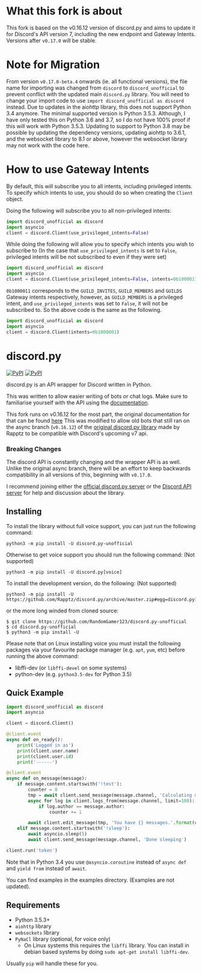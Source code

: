 # What this fork is about

This fork is based on the v0.16.12 version of discord.py and aims to update it for Discord's API version 7, including the new endpoint and Gateway Intents.
Versions after `v0.17.0` will be stable.

# Note for Migration

From version `v0.17.0-beta.4` onwards (ie. all functional versions), the file name for importing was changed from `discord` to `discord_unofficial` to prevent conflict with the updated main `discord.py` library. 
You will need to change your import code to use `import discord_unofficial as discord` instead.
Due to updates in the aiohttp library, this does not support Python 3.4 anymore. The minimal supported version is Python 3.5.3. Although, I have only tested this on Python 3.6 and 3.7, so I do not have 100% proof if this will work with Python 3.5.3. Updating to support to Python 3.8 may be possible by updating the dependency versions, updating aiohttp to 3.6.1, and the websocket library to 8.1 or above, however the websocket library may not work with the code here.

# How to use Gateway Intents

By default, this will subscribe you to all intents, including privileged intents. To specify which intents to use, you should do so when creating the `Client` object. 

Doing the following will subscribe you to all non-privileged intents:
```py
import discord_unofficial as discord
import asyncio
client = discord.Client(use_privileged_intents=False)
```

While doing the following will allow you to specify which intents you wish to subscribe to (In the case that `use_privileged_intents` is set to ``False``, privileged intents will be not subscribed to even if they were set)

```py
import discord_unofficial as discord
import asyncio
client = discord.Client(use_privileged_intents=False, intents=0b1000011)
```

``0b1000011`` corresponds to the `GUILD_INVITES`, `GUILD_MEMBERS` and `GUILDS` Gateway intents respectively, however, as `GUILD_MEMBERS` is a privileged intent, and `use_privileged_intents` was set to ``False``, it will not be subscribed to. So the above code is the same as the following.

```py
import discord_unofficial as discord
import asyncio
client = discord.Client(intents=0b1000001)
```

# discord.py

[![PyPI](https://img.shields.io/pypi/v/discord.py-unofficial.svg)](https://pypi.python.org/pypi/discord.py-unofficial/)
[![PyPI](https://img.shields.io/pypi/pyversions/discord.py-unofficial.svg)](https://pypi.python.org/pypi/discord.py-unofficial/)

discord.py is an API wrapper for Discord written in Python.

This was written to allow easier writing of bots or chat logs. Make sure to familiarise yourself with the API using the [documentation][doc].

This fork runs on v0.16.12 for the most part, the original documentation for that can be found [here][docv01612]
This was modified to allow old bots that still ran on the async branch (`v0.16.12`) of the [original discord.py library][dpygithub] made by Rapptz to be compatible with Discord's upcoming v7 api.

[doc]: http://discordpy.rtfd.org/en/latest
[docv01612]: https://discordpy.readthedocs.io/en/v0.16.12/
[dpygithub]: https://github.com/Rapptz/discord.py

### Breaking Changes

The discord API is constantly changing and the wrapper API is as well. Unlike the original async branch, there will be an effort to keep backwards compatibility in all versions of this, beginning with `v0.17.0`.

I recommend joining either the [official discord.py server][guild] or the [Discord API server][ch] for help and discussion about the library.

[guild]: https://discord.gg/r3sSKJJ
[ch]: https://discord.gg/discord-api

## Installing

To install the library without full voice support, you can just run the following command:

```
python3 -m pip install -U discord.py-unofficial
```

Otherwise to get voice support you should run the following command: (Not supported)

```
python3 -m pip install -U discord.py[voice]
```

To install the development version, do the following: (Not supported)

```
python3 -m pip install -U https://github.com/Rapptz/discord.py/archive/master.zip#egg=discord.py[voice]
```

or the more long winded from cloned source:

```
$ git clone https://github.com/RandomGamer123/discord.py-unofficial
$ cd discord.py-unofficial
$ python3 -m pip install -U 
```

Please note that on Linux installing voice you must install the following packages via your favourite package manager (e.g. `apt`, `yum`, etc) before running the above command:

- libffi-dev (or `libffi-devel` on some systems)
- python<version>-dev (e.g. `python3.5-dev` for Python 3.5)

## Quick Example

```py
import discord_unofficial as discord
import asyncio

client = discord.Client()

@client.event
async def on_ready():
    print('Logged in as')
    print(client.user.name)
    print(client.user.id)
    print('------')

@client.event
async def on_message(message):
    if message.content.startswith('!test'):
        counter = 0
        tmp = await client.send_message(message.channel, 'Calculating messages...')
        async for log in client.logs_from(message.channel, limit=100):
            if log.author == message.author:
                counter += 1

        await client.edit_message(tmp, 'You have {} messages.'.format(counter))
    elif message.content.startswith('!sleep'):
        await asyncio.sleep(5)
        await client.send_message(message.channel, 'Done sleeping')

client.run('token')
```

Note that in Python 3.4 you use `@asyncio.coroutine` instead of `async def` and `yield from` instead of `await`.

You can find examples in the examples directory. (Examples are not updated).

## Requirements

- Python 3.5.3+
- `aiohttp` library
- `websockets` library
- `PyNaCl` library (optional, for voice only)
    - On Linux systems this requires the `libffi` library. You can install in
      debian based systems by doing `sudo apt-get install libffi-dev`.

Usually `pip` will handle these for you.
